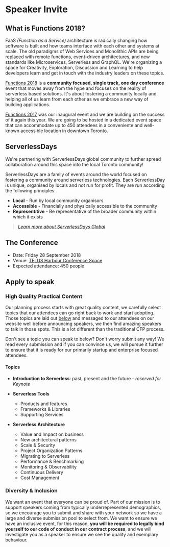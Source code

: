 # Speaker Invite

## What is Functions 2018?

FaaS _(Function as a Service)_ architecture is radically changing how software is built and how teams interface with each other and systems at scale. The old paradigms of Web Services and Monolithic APIs are being replaced with remote functions, event-driven architectures, and new standards like Microservices, Serverless and GraphQL. We're organizing a space for Creativity, Exploration, Discussion and Learning to help developers learn and get in touch with the industry leaders on these topics.

[Functions 2018][2018] is a **community focused, single track, one day conference** event that moves away from the hype and focuses on the reality of serverless based solutions. It's about fostering a community locally and helping all of us learn from each other as we embrace a new way of building applications.

[Functions 2017][2017] was our inaugural event and we are building on the success of it again this year. We are going to be hosted in a dedicated event space that can accommodate up to 450 attendees in a conveniente and well-known accessible location in downtown Toronto.

## ServerlessDays

We're partnering with ServerlessDays global community to further spread collaboration around this space into the local Toronto community!

ServerlessDays are a family of events around the world focused on fostering a community around serverless technologies. Each ServerlessDay is unique, organised by locals and not run for profit. They are run according the following principles.

- **Local** - Run by local community organisors
- **Accessible** - Financially and physically accessible to the community
- **Representitive** - Be representative of the broader community within which it exists

> _[Learn more about ServerlessDays Global](https://serverless.zone/goodbye-jeffconf-hello-serverlessdays-9ae26791d3f)_

## The Conference

- Date: Friday 28 September 2018
- Venue: [TELUS Harbour Conference Space](https://goo.gl/maps/gRj2rvySSTT2)
- Expected attendance: 450 people

[2017]: https://functions.events/2017/toronto

[2018]: https://functions.events/2018/toronto

## Apply to speak

### High Quality Practical Content

Our planning process starts with great quality content, we carefully select topics that our attendees can go right back to work and start adopting. Those topics are laid out [below](#topics) and messaged to our attendees on our website well before announcing speakers, we then find amazing speakers to talk in those spots. This is a lot different than the traditional CFP process.

Don't see a topic you can speak to below? Don't worry submit any way! We read every submission and if you can convince us, we will pursue it further to ensure that it is ready for our primarily startup and enterprise focused attendees.

#### Topics

- **Introduction to Serverless**: past, present and the future - _reserved for Keynote_

- **Serverless Tools**
  - Products and features
  - Frameworks & Libraries
  - Supporting Services

- **Serverless Architecture**
  - Value and Impact on business
  - New architectural patterns
  - Scale & Security
  - Project Organization Patterns
  - Migrating to Serverless
  - Performance & Benchmarking
  - Monitoring & Observability
  - Continuous Delivery
  - Cost Management

### Diversity & Inclusion

We want an event that everyone can be proud of. Part of our mission is to support speakers coming from typically underrepresented demographics, so we encourage you to submit and share with your network so we have a large and diverse submission pool to select from. We want to ensure we have an inclusive event, for this reason, **you will be required to legally bind yourself to our code of conduct in our contract process**, and we will investigate you as a speaker to ensure we see the quality and exemplary behaviour.
